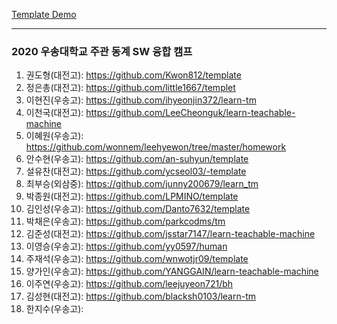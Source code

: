 [Template Demo](https://sonata-bell.github.io/learn-teachable-machine/template/)

---

### 2020 우송대학교 주관 동계 SW 융합 캠프

1. 권도형(대전고): https://github.com/Kwon812/template
2. 정은총(대전고): https://github.com/little1667/templet
3. 이현진(우송고): https://github.com/ihyeonjin372/learn-tm
4. 이천국(대전고): https://github.com/LeeCheonguk/learn-teachable-machine
5. 이혜원(우송고): https://github.com/wonnem/leehyewon/tree/master/homework
6. 안수현(우송고): https://github.com/an-suhyun/template
7. 설유찬(대전고): https://github.com/ycseol03/-template
8. 최부승(외삼중): https://github.com/junny200679/learn_tm
9. 박종원(대전고): https://github.com/LPMINO/template
10. 김인성(우송고): https://github.com/Danto7632/template
11. 박채은(우송고): https://github.com/parkcodms/tm
12. 김준성(대전고): https://github.com/jsstar7147/learn-teachable-machine
13. 이영승(우송고): https://github.com/yy0597/human
14. 주재석(우송고): https://github.com/wnwotjr09/template
15. 양가인(우송고): https://github.com/YANGGAIN/learn-teachable-machine
16. 이주연(우송고): https://github.com/leejuyeon721/bh
17. 김성현(대전고): https://github.com/blacksh0103/learn-tm
18. 한지수(우송고):
